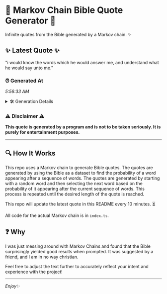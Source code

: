 # 📖 Markov Chain Bible Quote Generator 📖

Infinite quotes from the Bible generated by a Markov chain. ✨

## ✨ Latest Quote ✨
"i would know the words which he would answer me, and understand what he would say unto me."

### ⏰ Generated At
*5:56:33 AM*

<details>
    <summary>🛠️ Generation Details</summary>
    <p>
        <strong>🌱 Seed:</strong> i<br>
        <strong>🔄 Iterations:</strong> 17<br>
        <strong>📜 Context History:</strong><br>[ i ]: would<br>[ i, would ]: know<br>[ i, would, know ]: the<br>[ i, would, know, the ]: words<br>[ i, would, know, the, words ]: which<br>[ i, would, know, the, words, which ]: he<br>[ would, know, the, words, which, he ]: would<br>[ know, the, words, which, he, would ]: answer<br>[ the, words, which, he, would, answer ]: me,<br>[ words, which, he, would, answer, me, ]: and<br>[ which, he, would, answer, me,, and ]: understand<br>[ he, would, answer, me,, and, understand ]: what<br>[ would, answer, me,, and, understand, what ]: he<br>[ answer, me,, and, understand, what, he ]: would<br>[ me,, and, understand, what, he, would ]: say<br>[ and, understand, what, he, would, say ]: unto<br>[ understand, what, he, would, say, unto ]: me.<br>
    </p>
</details>

### ⚠️ Disclaimer ⚠️
**This quote is generated by a program and is not to be taken seriously. It is purely for entertainment purposes.**

---

## 🔍 How It Works

This repo uses a Markov chain to generate Bible quotes. The quotes are generated by using the Bible as a dataset to find the probability of a word appearing after a sequence of words. The quotes are generated by starting with a random word and then selecting the next word based on the probability of it appearing after the current sequence of words. This process is repeated until the desired length of the quote is reached.

This repo will update the latest quote in this README every 10 minutes. ⏳

All code for the actual Markov chain is in `index.ts`.

## ❓ Why

I was just messing around with Markov Chains and found that the Bible surprisingly yielded good results when prompted. 
It was suggested by a friend, and I am in no way christian.

Feel free to adjust the text further to accurately reflect your intent and experience with the project!

---

*Enjoy*✨
